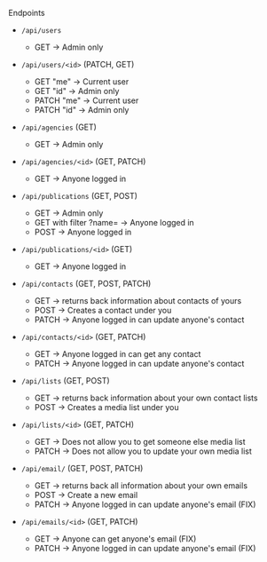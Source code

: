 Endpoints

- `/api/users`

    - GET -> Admin only

- `/api/users/<id>` (PATCH, GET)

    - GET "me" -> Current user
    - GET "id" -> Admin only
    - PATCH "me" -> Current user
    - PATCH "id" -> Admin only

- `/api/agencies` (GET)

    - GET -> Admin only

- `/api/agencies/<id>` (GET, PATCH)

    - GET -> Anyone logged in

- `/api/publications` (GET, POST)

    - GET -> Admin only
    - GET with filter ?name= -> Anyone logged in
    - POST -> Anyone logged in

- `/api/publications/<id>` (GET)

    - GET -> Anyone logged in

- `/api/contacts` (GET, POST, PATCH)

    - GET -> returns back information about contacts of yours
    - POST -> Creates a contact under you
    - PATCH -> Anyone logged in can update anyone's contact

- `/api/contacts/<id>` (GET, PATCH)

    - GET -> Anyone logged in can get any contact
    - PATCH -> Anyone logged in can update anyone's contact

- `/api/lists` (GET, POST)

    - GET -> returns back information about your own contact lists
    - POST -> Creates a media list under you

- `/api/lists/<id>` (GET, PATCH)

    - GET -> Does not allow you to get someone else media list
    - PATCH -> Does not allow you to update your own media list

- `/api/email/` (GET, POST, PATCH)

    - GET -> returns back all information about your own emails
    - POST -> Create a new email
    - PATCH -> Anyone logged in can update anyone's email (FIX)

- `/api/emails/<id>` (GET, PATCH)

    - GET -> Anyone can get anyone's email (FIX)
    - PATCH -> Anyone logged in can update anyone's email (FIX)
